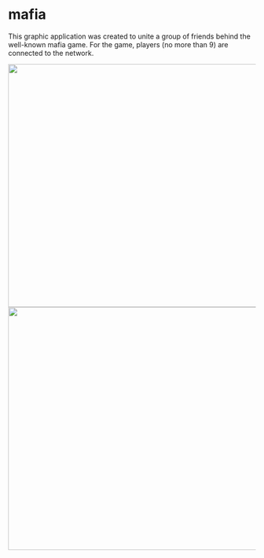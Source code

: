 # mafia

This graphic application was created to unite a group of friends behind the well-known mafia game. For the game, players (no more than 9) are connected to the network.

<img src="https://user-images.githubusercontent.com/56280697/176000475-36fbd4cc-83a7-4170-a85b-295356ab433e.jpg" width="832" height="494"/>

<img src="https://user-images.githubusercontent.com/56280697/176000500-e9ec9b5c-55bf-45c8-8dd2-e41166289c25.jpg" width="832" height="494"/>



